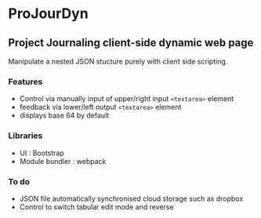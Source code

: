 # ProJourDyn
## Project Journaling client-side dynamic web page 
Manipulate a nested JSON stucture purely with client side scripting. 
### Features
- Control via manually input of upper/right input `<textarea>` element
- feedback via lower/left output `<textarea>` element
- displays base 64 by default
### Libraries
- UI : Bootstrap 
- Module bundler : webpack
### To do
- JSON file automatically synchronised cloud storage such as dropbox
- Control to switch tabular edit mode and reverse
